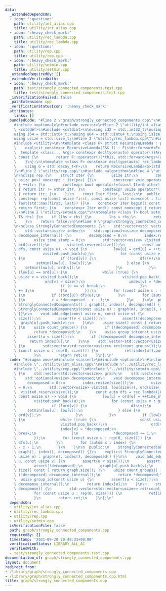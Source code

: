```yaml
---
data:
  _extendedDependsOn:
  - icon: ':question:'
    path: utility/int_alias.cpp
    title: utility/int_alias.cpp
  - icon: ':heavy_check_mark:'
    path: utility/rec_lambda.cpp
    title: utility/rec_lambda.cpp
  - icon: ':question:'
    path: utility/rep.cpp
    title: utility/rep.cpp
  - icon: ':heavy_check_mark:'
    path: utility/setmin.cpp
    title: utility/setmin.cpp
  _extendedRequiredBy: []
  _extendedVerifiedWith:
  - icon: ':heavy_check_mark:'
    path: test/strongly_connected_components.test.cpp
    title: test/strongly_connected_components.test.cpp
  _isVerificationFailed: false
  _pathExtension: cpp
  _verificationStatusIcon: ':heavy_check_mark:'
  attributes:
    links: []
  bundledCode: "#line 2 \"graph/strongly_connected_components.cpp\"\n#include <cassert>\n\
    #include <optional>\n#include <vector>\n#line 2 \"utility/int_alias.cpp\"\n#include\
    \ <cstddef>\n#include <cstdint>\n\nusing i32 = std::int32_t;\nusing u32 = std::uint32_t;\n\
    using i64 = std::int64_t;\nusing u64 = std::uint64_t;\nusing isize = std::ptrdiff_t;\n\
    using usize = std::size_t;\n#line 2 \"utility/rec_lambda.cpp\"\n#include <type_traits>\n\
    #include <utility>\n\ntemplate <class F> struct RecursiveLambda : private F {\n\
    \    explicit constexpr RecursiveLambda(F&& f) : F(std::forward<F>(f)) {}\n  \
    \  template <class... Args> constexpr decltype(auto) operator()(Args&&... args)\
    \ const {\n        return F::operator()(*this, std::forward<Args>(args)...);\n\
    \    }\n};\n\ntemplate <class F> constexpr decltype(auto) rec_lambda(F&& f) {\n\
    \    using G = std::decay_t<F>;\n    return RecursiveLambda<G>(std::forward<G>(f));\n\
    }\n#line 2 \"utility/rep.cpp\"\n#include <algorithm>\n#line 4 \"utility/rep.cpp\"\
    \n\nclass rep {\n    struct Iter {\n        usize itr;\n        constexpr Iter(const\
    \ usize pos) noexcept : itr(pos) {}\n        constexpr void operator++() noexcept\
    \ { ++itr; }\n        constexpr bool operator!=(const Iter& other) const noexcept\
    \ { return itr != other.itr; }\n        constexpr usize operator*() const noexcept\
    \ { return itr; }\n    };\n    const Iter first, last;\n\n  public:\n    explicit\
    \ constexpr rep(const usize first, const usize last) noexcept : first(first),\
    \ last(std::max(first, last)) {}\n    constexpr Iter begin() const noexcept {\
    \ return first; }\n    constexpr Iter end() const noexcept { return last; }\n\
    };\n#line 2 \"utility/setmin.cpp\"\n\ntemplate <class T> bool setmin(T& lhs, const\
    \ T& rhs) {\n    if (lhs > rhs) {\n        lhs = rhs;\n        return true;\n\
    \    }\n    return false;\n}\n#line 9 \"graph/strongly_connected_components.cpp\"\
    \n\nclass StronglyConnectedComponents {\n    std::vector<std::vector<usize>> graph;\n\
    \    std::vector<usize> index;\n    std::optional<usize> decomposed;\n\n    void\
    \ decompose_internal() {\n        decomposed = 0;\n        index.resize(size());\n\
    \        usize time_stamp = 0;\n        std::vector<usize> visited, low(size()),\
    \ ord(size());\n        visited.reserve(size());\n        const auto dfs = rec_lambda([&](auto&&\
    \ dfs, const usize u) -> void {\n            low[u] = ord[u] = ++time_stamp;\n\
    \            visited.push_back(u);\n            for (const usize v : graph[u])\
    \ {\n                if (!ord[v]) {\n                    dfs(v);\n           \
    \         setmin(low[u], low[v]);\n                } else {\n                \
    \    setmin(low[u], ord[v]);\n                }\n            }\n            if\
    \ (low[u] == ord[u]) {\n                while (true) {\n                    const\
    \ usize v = visited.back();\n                    visited.pop_back();\n       \
    \             ord[v] = size();\n                    index[v] = *decomposed;\n\
    \                    if (u == v) break;\n                }\n                *decomposed\
    \ += 1;\n            }\n        });\n        for (const usize u : rep(0, size()))\
    \ {\n            if (!ord[u]) dfs(u);\n        }\n        for (auto& x : index)\
    \ {\n            x = *decomposed - x - 1;\n        }\n    }\n\n  public:\n   \
    \ StronglyConnectedComponents() : graph(), index(), decomposed() {}\n    explicit\
    \ StronglyConnectedComponents(const usize n) : graph(n), index(), decomposed()\
    \ {}\n\n    void add_edge(const usize u, const usize v) {\n        assert(u <\
    \ size());\n        assert(v < size());\n        assert(!decomposed);\n      \
    \  graph[u].push_back(v);\n    }\n\n    usize size() const { return graph.size();\
    \ }\n    usize count_groups() {\n        if (!decomposed) decompose_internal();\n\
    \        return *decomposed;\n    }\n    usize group_id(const usize u) {\n   \
    \     assert(u < size());\n        if (!decomposed) decompose_internal();\n  \
    \      return index[u];\n    }\n\n    std::vector<std::vector<usize>> decopmose()\
    \ {\n        std::vector<std::vector<usize>> ret(count_groups());\n        for\
    \ (const usize u : rep(0, size())) {\n            ret[index[u]].push_back(u);\n\
    \        }\n        return ret;\n    }\n};\n"
  code: "#pragma once\n#include <cassert>\n#include <optional>\n#include <vector>\n\
    #include \"../utility/int_alias.cpp\"\n#include \"../utility/rec_lambda.cpp\"\n\
    #include \"../utility/rep.cpp\"\n#include \"../utility/setmin.cpp\"\n\nclass StronglyConnectedComponents\
    \ {\n    std::vector<std::vector<usize>> graph;\n    std::vector<usize> index;\n\
    \    std::optional<usize> decomposed;\n\n    void decompose_internal() {\n   \
    \     decomposed = 0;\n        index.resize(size());\n        usize time_stamp\
    \ = 0;\n        std::vector<usize> visited, low(size()), ord(size());\n      \
    \  visited.reserve(size());\n        const auto dfs = rec_lambda([&](auto&& dfs,\
    \ const usize u) -> void {\n            low[u] = ord[u] = ++time_stamp;\n    \
    \        visited.push_back(u);\n            for (const usize v : graph[u]) {\n\
    \                if (!ord[v]) {\n                    dfs(v);\n               \
    \     setmin(low[u], low[v]);\n                } else {\n                    setmin(low[u],\
    \ ord[v]);\n                }\n            }\n            if (low[u] == ord[u])\
    \ {\n                while (true) {\n                    const usize v = visited.back();\n\
    \                    visited.pop_back();\n                    ord[v] = size();\n\
    \                    index[v] = *decomposed;\n                    if (u == v)\
    \ break;\n                }\n                *decomposed += 1;\n            }\n\
    \        });\n        for (const usize u : rep(0, size())) {\n            if (!ord[u])\
    \ dfs(u);\n        }\n        for (auto& x : index) {\n            x = *decomposed\
    \ - x - 1;\n        }\n    }\n\n  public:\n    StronglyConnectedComponents() :\
    \ graph(), index(), decomposed() {}\n    explicit StronglyConnectedComponents(const\
    \ usize n) : graph(n), index(), decomposed() {}\n\n    void add_edge(const usize\
    \ u, const usize v) {\n        assert(u < size());\n        assert(v < size());\n\
    \        assert(!decomposed);\n        graph[u].push_back(v);\n    }\n\n    usize\
    \ size() const { return graph.size(); }\n    usize count_groups() {\n        if\
    \ (!decomposed) decompose_internal();\n        return *decomposed;\n    }\n  \
    \  usize group_id(const usize u) {\n        assert(u < size());\n        if (!decomposed)\
    \ decompose_internal();\n        return index[u];\n    }\n\n    std::vector<std::vector<usize>>\
    \ decopmose() {\n        std::vector<std::vector<usize>> ret(count_groups());\n\
    \        for (const usize u : rep(0, size())) {\n            ret[index[u]].push_back(u);\n\
    \        }\n        return ret;\n    }\n};\n"
  dependsOn:
  - utility/int_alias.cpp
  - utility/rec_lambda.cpp
  - utility/rep.cpp
  - utility/setmin.cpp
  isVerificationFile: false
  path: graph/strongly_connected_components.cpp
  requiredBy: []
  timestamp: '2021-09-20 20:48:31+09:00'
  verificationStatus: LIBRARY_ALL_AC
  verifiedWith:
  - test/strongly_connected_components.test.cpp
documentation_of: graph/strongly_connected_components.cpp
layout: document
redirect_from:
- /library/graph/strongly_connected_components.cpp
- /library/graph/strongly_connected_components.cpp.html
title: graph/strongly_connected_components.cpp
---
```


